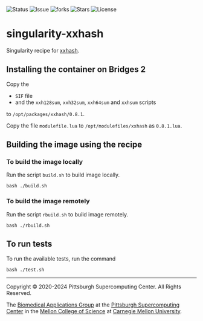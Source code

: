 ![Status](https://github.com/pscedu/singularity-xxhash/actions/workflows/main.yml/badge.svg)
![Issue](https://img.shields.io/github/issues/pscedu/singularity-xxhash)
![forks](https://img.shields.io/github/forks/pscedu/singularity-xxhash)
![Stars](https://img.shields.io/github/stars/pscedu/singularity-xxhash)
![License](https://img.shields.io/github/license/pscedu/singularity-xxhash)

# singularity-xxhash
Singularity recipe for [xxhash](https://xxhash.com/).

## Installing the container on Bridges 2
Copy the

* `SIF` file
* and the `xxh128sum`, `xxh32sum`, `xxh64sum` and `xxhsum` scripts

to `/opt/packages/xxhash/0.8.1`.

Copy the file `modulefile.lua` to `/opt/modulefiles/xxhash` as `0.8.1.lua`.

## Building the image using the recipe
### To build the image locally
Run the script `build.sh` to build image locally.

```
bash ./build.sh
```

### To build the image remotely
Run the script `rbuild.sh` to build image remotely.

```
bash ./rbuild.sh
```

## To run tests
To run the available tests, run the command

```
bash ./test.sh
```

---
Copyright © 2020-2024 Pittsburgh Supercomputing Center. All Rights Reserved.

The [Biomedical Applications Group](https://www.psc.edu/biomedical-applications/) at the [Pittsburgh Supercomputing
Center](http://www.psc.edu) in the [Mellon College of Science](https://www.cmu.edu/mcs/) at [Carnegie Mellon University](http://www.cmu.edu).
